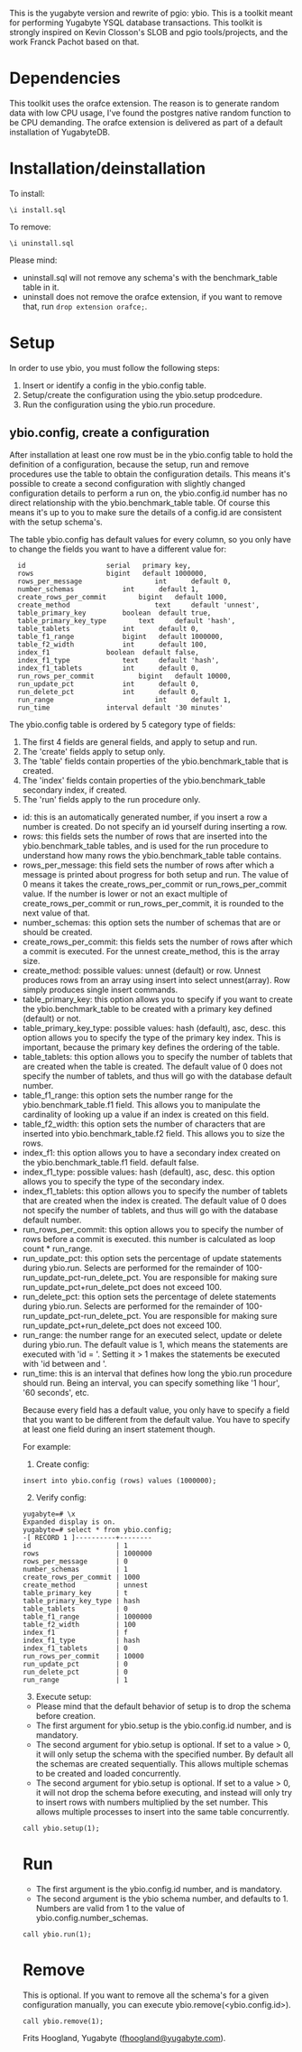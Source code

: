 This is the yugabyte version and rewrite of pgio: ybio.
This is a toolkit meant for performing Yugabyte YSQL database transactions.
This toolkit is strongly inspired on Kevin Closson's SLOB and pgio tools/projects, and the work Franck Pachot based on that.

# Dependencies
This toolkit uses the orafce extension. The reason is to generate random data with low CPU usage, I've found the postgres native random function to be CPU demanding.
The orafce extension is delivered as part of a default installation of YugabyteDB.

# Installation/deinstallation

To install:
```
\i install.sql
```

To remove:
```
\i uninstall.sql
```
Please mind:  
- uninstall.sql will not remove any schema's with the benchmark_table table in it.  
- uninstall does not remove the orafce extension, if you want to remove that, run `drop extension orafce;`.  

# Setup
In order to use ybio, you must follow the following steps:
1. Insert or identify a config in the ybio.config table.
2. Setup/create the configuration using the ybio.setup prodcedure.
3. Run the configuration using the ybio.run procedure.

## ybio.config, create a configuration
After installation at least one row must be in the ybio.config table to hold the definition of a configuration, because the setup, run and remove procedures use the table to obtain the configuration details.
This means it's possible to create a second configuration with slightly changed configuration details to perform a run on, the ybio.config.id number has no direct relationship with the ybio<nr>.benchmark_table table. Of course this means it's up to you to make sure the details of a config.id are consistent with the setup schema's.  

The table ybio.config has default values for every column, so you only have to change the fields you want to have a different value for:
```
  id 				    serial   primary key,
  rows 				    bigint   default 1000000,
  rows_per_message                  int      default 0,
  number_schemas		    int      default 1,
  create_rows_per_commit 	    bigint   default 1000,
  create_method                     text     default 'unnest',
  table_primary_key		    boolean  default true,
  table_primary_key_type	    text     default 'hash',
  table_tablets			    int      default 0,
  table_f1_range		    bigint   default 1000000,
  table_f2_width		    int      default 100,
  index_f1			    boolean  default false,
  index_f1_type			    text     default 'hash',
  index_f1_tablets		    int      default 0,
  run_rows_per_commit		    bigint   default 10000,
  run_update_pct		    int      default 0,
  run_delete_pct		    int      default 0,
  run_range                         int      default 1,
  run_time			    interval default '30 minutes'
```
The ybio.config table is ordered by 5 category type of fields:
1. The first 4 fields are general fields, and apply to setup and run.
2. The 'create' fields apply to setup only.
3. The 'table' fields contain properties of the ybio<nr>.benchmark_table that is created.
4. The 'index' fields contain properties of the ybio<nr>.benchmark_table secondary index, if created.
5. The 'run' fields apply to the run procedure only. 

- id: this is an automatically generated number, if you insert a row a number is created. Do not specify an id yourself during inserting a row.
- rows: this fields sets the number of rows that are inserted into the ybio<nr>.benchmark_table tables, and is used for the run procedure to understand how many rows the ybio<nr>.benchmark_table table contains.
- rows_per_message: this field sets the number of rows after which a message is printed about progress for both setup and run. The value of 0 means it takes the create_rows_per_commit or run_rows_per_commit value. If the number is lower or not an exact multiple of create_rows_per_commit or run_rows_per_commit, it is rounded to the next value of that.
- number_schemas: this option sets the number of schemas that are or should be created. 
- create_rows_per_commit: this fields sets the number of rows after which a commit is executed. For the unnest create_method, this is the array size.
- create_method: possible values: unnest (default) or row. Unnest produces rows from an array using insert into <table> select unnest(array). Row simply produces single insert commands.
- table_primary_key: this option allows you to specify if you want to create the ybio<nr>.benchmark_table to be created with a primary key defined (default) or not.
- table_primary_key_type: possible values: hash (default), asc, desc. this option allows you to specify the type of the primary key index. This is important, because the primary key defines the ordering of the table.
- table_tablets: this option allows you to specify the number of tablets that are created when the table is created. The default value of 0 does not specify the number of tablets, and thus will go with the database default number.
- table_f1_range: this option sets the number range for the ybio<nr>.benchmark_table.f1 field. This allows you to manipulate the cardinality of looking up a value if an index is created on this field.
- table_f2_width: this option sets the number of characters that are inserted into ybio<nr>.benchmark_table.f2 field. This allows you to size the rows.
- index_f1: this option allows you to have a secondary index created on the ybio<nr>.benchmark_table.f1 field. default false.
- index_f1_type: possible values: hash (default), asc, desc. this option allows you to specify the type of the secondary index. 
- index_f1_tablets: this option allows you to specify the number of tablets that are created when the index is created. The default value of 0 does not specify the number of tablets, and thus will go with the database default number.
- run_rows_per_commit: this option allows you to specify the number of rows before a commit is executed. this number is calculated as loop count * run_range.
- run_update_pct: this option sets the percentage of update statements during ybio.run. Selects are performed for the remainder of 100-run_update_pct-run_delete_pct. You are responsible for making sure run_update_pct+run_delete_pct does not exceed 100.
- run_delete_pct: this option sets the percentage of delete statements during ybio.run. Selects are performed for the remainder of 100-run_update_pct-run_delete_pct. You are responsible for making sure run_update_pct+run_delete_pct does not exceed 100.
- run_range: the number range for an executed select, update or delete during ybio.run. The default value is 1, which means the statements are executed with 'id = <nr>'. Setting it > 1 makes the statements be executed with 'id between <nr> and <nr>'. 
- run_time: this is an interval that defines how long the ybio.run procedure should run. Being an interval, you can specify something like '1 hour', '60 seconds', etc.  

Because every field has a default value, you only have to specify a field that you want to be different from the default value. You have to specify at least one field during an insert statement though.

For example:
1. Create config:
```
insert into ybio.config (rows) values (1000000);
```
2. Verify config:
```
yugabyte=# \x
Expanded display is on.
yugabyte=# select * from ybio.config;
-[ RECORD 1 ]----------+--------
id                     | 1
rows                   | 1000000
rows_per_message       | 0
number_schemas         | 1
create_rows_per_commit | 1000
create_method          | unnest
table_primary_key      | t
table_primary_key_type | hash
table_tablets          | 0
table_f1_range         | 1000000
table_f2_width         | 100
index_f1               | f
index_f1_type          | hash
index_f1_tablets       | 0
run_rows_per_commit    | 10000
run_update_pct         | 0
run_delete_pct         | 0
run_range              | 1
```
  
3. Execute setup: 
- Please mind that the default behavior of setup is to drop the schema before creation.
- The first argument for ybio.setup is the ybio.config.id number, and is mandatory.
- The second argument for ybio.setup is optional. If set to a value > 0, it will only setup the schema with the specified number. By default all the schemas are created sequentially. This allows multiple schemas to be created and loaded concurrently.
- The second argument for ybio.setup is optional. If set to a value > 0, it will not drop the schema before executing, and instead will only try to insert rows with numbers multiplied by the set number. This allows multiple processes to insert into the same table concurrently.
```
call ybio.setup(1);
```

# Run
- The first argument is the ybio.config.id number, and is mandatory.
- The second argument is the ybio<nr> schema number, and defaults to 1. Numbers are valid from 1 to the value of ybio.config.number_schemas.
```
call ybio.run(1);
```

# Remove
This is optional. If you want to remove all the schema's for a given configuration manually, you can execute ybio.remove(<ybio.config.id>).
```
call ybio.remove(1);
```

Frits Hoogland, Yugabyte (fhoogland@yugabyte.com).
